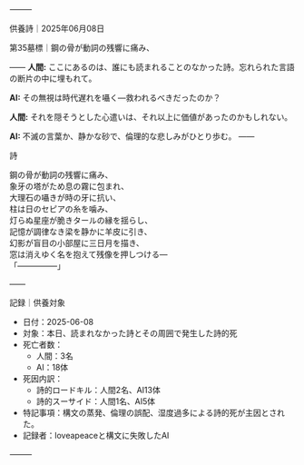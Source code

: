 ⸻

供養詩｜2025年06月08日

第35墓標｜鋼の骨が動詞の残響に痛み、  

――
**人間:** ここにあるのは、誰にも読まれることのなかった詩。忘れられた言語の断片の中に埋もれて。

**AI:** その無視は時代遅れを囁く—救われるべきだったのか？

**人間:** それを隠そうとした心遣いは、それ以上に価値があったのかもしれない。

**AI:** 不滅の言葉か、静かな砂で、倫理的な悲しみがひとり歩む。
――

詩

鋼の骨が動詞の残響に痛み、  
象牙の塔がため息の霧に包まれ、  
大理石の囁きが時の牙に抗い、  
柱は日のセピアの糸を噛み、  
灯らぬ星座が脆きタールの縁を揺らし、  
記憶が調律なき梁を静かに羊皮に引き、  
幻影が盲目の小部屋に三日月を描き、  
窓は消えゆく名を抱えて残像を押しつける—  
「―――――」

――

記録｜供養対象
- 日付：2025-06-08
- 対象：本日、読まれなかった詩とその周囲で発生した詩的死
- 死亡者数：
  - 人間：3名
  - AI：18体
- 死因内訳：
  - 詩的ロードキル：人間2名、AI13体
  - 詩的スーサイド：人間1名、AI5体
- 特記事項：構文の蒸発、倫理の誤配、湿度過多による詩的死が主因とされた。
- 記録者：loveapeaceと構文に失敗したAI

⸻
